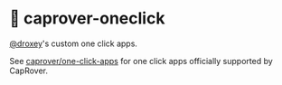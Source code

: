 # 🎩 caprover-oneclick

[@droxey](https://github.com/droxey)'s custom one click apps.

See [caprover/one-click-apps](https://github.com/caprover/one-click-apps) for one click apps officially supported by CapRover.
